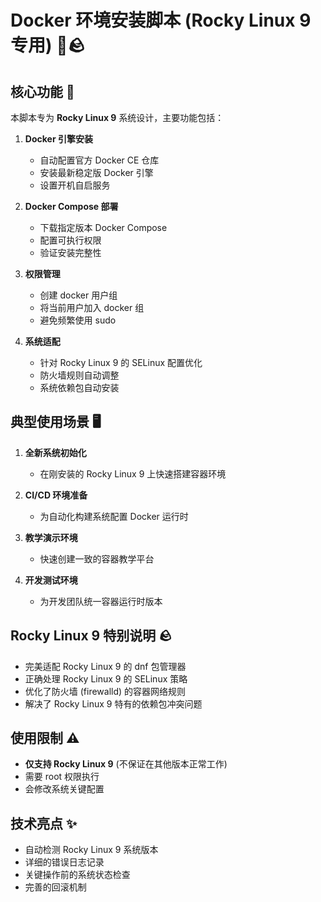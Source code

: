           
# Docker 环境安装脚本 (Rocky Linux 9 专用) 🐳🪨

## 核心功能 🔧

本脚本专为 **Rocky Linux 9** 系统设计，主要功能包括：

1. **Docker 引擎安装**
   - 自动配置官方 Docker CE 仓库
   - 安装最新稳定版 Docker 引擎
   - 设置开机自启服务

2. **Docker Compose 部署**
   - 下载指定版本 Docker Compose
   - 配置可执行权限
   - 验证安装完整性

3. **权限管理**
   - 创建 docker 用户组
   - 将当前用户加入 docker 组
   - 避免频繁使用 sudo

4. **系统适配**
   - 针对 Rocky Linux 9 的 SELinux 配置优化
   - 防火墙规则自动调整
   - 系统依赖包自动安装

## 典型使用场景 🖥️

1. **全新系统初始化**
   - 在刚安装的 Rocky Linux 9 上快速搭建容器环境

2. **CI/CD 环境准备**
   - 为自动化构建系统配置 Docker 运行时

3. **教学演示环境**
   - 快速创建一致的容器教学平台

4. **开发测试环境**
   - 为开发团队统一容器运行时版本

## Rocky Linux 9 特别说明 🪨

- 完美适配 Rocky Linux 9 的 dnf 包管理器
- 正确处理 Rocky Linux 9 的 SELinux 策略
- 优化了防火墙 (firewalld) 的容器网络规则
- 解决了 Rocky Linux 9 特有的依赖包冲突问题

## 使用限制 ⚠️

- **仅支持 Rocky Linux 9** (不保证在其他版本正常工作)
- 需要 root 权限执行
- 会修改系统关键配置

## 技术亮点 ✨

- 自动检测 Rocky Linux 9 系统版本
- 详细的错误日志记录
- 关键操作前的系统状态检查
- 完善的回滚机制
        
